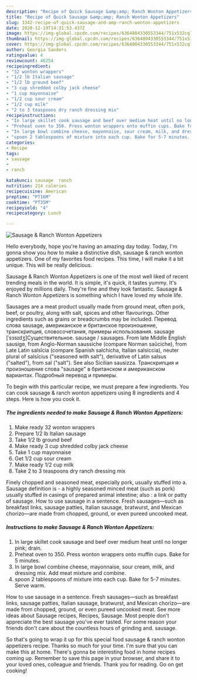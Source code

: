 ```yaml
---
description: "Recipe of Quick Sausage &amp;amp; Ranch Wonton Appetizers"
title: "Recipe of Quick Sausage &amp;amp; Ranch Wonton Appetizers"
slug: 3342-recipe-of-quick-sausage-and-amp-ranch-wonton-appetizers
date: 2020-12-19T14:31:53.437Z
image: https://img-global.cpcdn.com/recipes/6364804330553344/751x532cq70/sausage-ranch-wonton-appetizers-recipe-main-photo.jpg
thumbnail: https://img-global.cpcdn.com/recipes/6364804330553344/751x532cq70/sausage-ranch-wonton-appetizers-recipe-main-photo.jpg
cover: https://img-global.cpcdn.com/recipes/6364804330553344/751x532cq70/sausage-ranch-wonton-appetizers-recipe-main-photo.jpg
author: Georgia Sanders
ratingvalue: 4
reviewcount: 46254
recipeingredient:
- "32 wonton wrappers"
- "1/2 lb Italian sausage"
- "1/2 lb ground beef"
- "3 cup shredded colby jack cheese"
- "1 cup mayonnaise"
- "1/2 cup sour cream"
- "1/2 cup milk"
- "2 to 3 teaspoons dry ranch dressing mix"
recipeinstructions:
- "In large skillet cook sausage and beef over medium heat until no longer pink; drain."
- "Preheat oven to 350. Press wonton wrappers onto muffin cups. Bake for 5 minutes."
- "In large bowl combine cheese, mayonnaise, sour cream, milk, and dressing mix. Add meat mixture and combine."
- "spoon 2 tablespoons of mixture into each cup. Bake for 5-7 minutes. Serve warm."
categories:
- Recipe
tags:
- sausage
- 
- ranch

katakunci: sausage  ranch 
nutrition: 214 calories
recipecuisine: American
preptime: "PT16M"
cooktime: "PT35M"
recipeyield: "4"
recipecategory: Lunch

---
```



![Sausage &amp; Ranch Wonton Appetizers](https://img-global.cpcdn.com/recipes/6364804330553344/751x532cq70/sausage-ranch-wonton-appetizers-recipe-main-photo.jpg)

Hello everybody, hope you're having an amazing day today. Today, I'm gonna show you how to make a distinctive dish, sausage &amp; ranch wonton appetizers. One of my favorites food recipes. This time, I will make it a bit unique. This will be really delicious.

Sausage &amp; Ranch Wonton Appetizers is one of the most well liked of recent trending meals in the world. It is simple, it's quick, it tastes yummy. It's enjoyed by millions daily. They're fine and they look fantastic. Sausage &amp; Ranch Wonton Appetizers is something which I have loved my whole life.

Sausages are a meat product usually made from ground meat, often pork, beef, or poultry, along with salt, spices and other flavourings. Other ingredients such as grains or breadcrumbs may be included. Перевод слова sausage, американское и британское произношение, транскрипция, словосочетания, примеры использования. sausage [ˈsɔsɪdʒ]Существительное. sausage / sausages. From late Middle English sausige, from Anglo-Norman saussiche (compare Norman saûciche), from Late Latin salsīcia (compare Spanish salchicha, Italian salsiccia), neuter plural of salsīcius (&#34;seasoned with salt&#34;), derivative of Latin salsus (&#34;salted&#34;), from sal (&#34;salt&#34;). See also Sicilian sausizza. Транскрипция и произношение слова &#34;sausage&#34; в британском и американском вариантах. Подробный перевод и примеры.


To begin with this particular recipe, we must prepare a few ingredients. You can cook sausage &amp; ranch wonton appetizers using 8 ingredients and 4 steps. Here is how you cook it.

<!--inarticleads1-->

##### The ingredients needed to make Sausage &amp; Ranch Wonton Appetizers:

1. Make ready 32 wonton wrappers
1. Prepare 1/2 lb Italian sausage
1. Take 1/2 lb ground beef
1. Make ready 3 cup shredded colby jack cheese
1. Take 1 cup mayonnaise
1. Get 1/2 cup sour cream
1. Make ready 1/2 cup milk
1. Take 2 to 3 teaspoons dry ranch dressing mix


Finely chopped and seasoned meat, especially pork, usually stuffed into a. Sausage definition is - a highly seasoned minced meat (such as pork) usually stuffed in casings of prepared animal intestine; also : a link or patty of sausage. How to use sausage in a sentence. Fresh sausages—such as breakfast links, sausage patties, Italian sausage, bratwurst, and Mexican chorizo—are made from chopped, ground, or even pureed uncooked meat. 

<!--inarticleads2-->

##### Instructions to make Sausage &amp; Ranch Wonton Appetizers:

1. In large skillet cook sausage and beef over medium heat until no longer pink; drain.
1. Preheat oven to 350. Press wonton wrappers onto muffin cups. Bake for 5 minutes.
1. In large bowl combine cheese, mayonnaise, sour cream, milk, and dressing mix. Add meat mixture and combine.
1. spoon 2 tablespoons of mixture into each cup. Bake for 5-7 minutes. Serve warm.


How to use sausage in a sentence. Fresh sausages—such as breakfast links, sausage patties, Italian sausage, bratwurst, and Mexican chorizo—are made from chopped, ground, or even pureed uncooked meat. See more ideas about Sausage recipes, Recipes, Sausage. Most people don&#39;t appreciate the best sausage you&#39;ve ever tasted. For some reason your friends don&#39;t care about the countless hours of grinding and. sausage. 

So that's going to wrap it up for this special food sausage &amp; ranch wonton appetizers recipe. Thanks so much for your time. I'm sure that you can make this at home. There's gonna be interesting food in home recipes coming up. Remember to save this page in your browser, and share it to your loved ones, colleague and friends. Thank you for reading. Go on get cooking!
